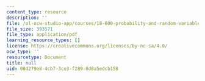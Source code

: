 ```yaml
---
content_type: resource
description: ''
file: /ol-ocw-studio-app/courses/18-600-probability-and-random-variables-fall-2019/08d279e84cb73ce3f2898d0a5edcb158_MIT18_600F19_lec13.pdf
file_size: 393571
file_type: application/pdf
learning_resource_types: []
license: https://creativecommons.org/licenses/by-nc-sa/4.0/
ocw_type: ''
resourcetype: Document
title: null
uid: 08d279e8-4cb7-3ce3-f289-8d0a5edcb158
---
```

